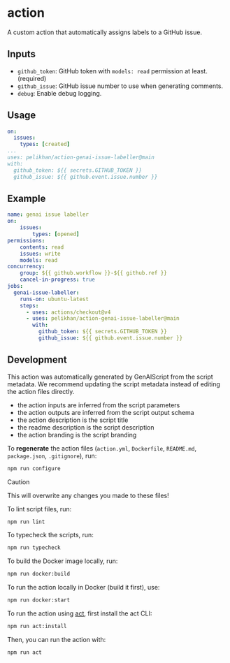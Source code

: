 #  action

A custom action that automatically assigns labels to a GitHub issue.

## Inputs

- `github_token`: GitHub token with `models: read` permission at least. (required)
- `github_issue`: GitHub issue number to use when generating comments.
- `debug`: Enable debug logging.

## Usage

```yaml
on:
  issues:
    types: [created]
...
uses: pelikhan/action-genai-issue-labeller@main
with:
  github_token: ${{ secrets.GITHUB_TOKEN }}
  github_issue: ${{ github.event.issue.number }}
```

## Example

```yaml
name: genai issue labeller
on:
    issues:
        types: [opened]
permissions:
    contents: read
    issues: write
    models: read
concurrency:
    group: ${{ github.workflow }}-${{ github.ref }}
    cancel-in-progress: true
jobs:
  genai-issue-labeller:
    runs-on: ubuntu-latest
    steps:
      - uses: actions/checkout@v4
      - uses: pelikhan/action-genai-issue-labeller@main
        with:
          github_token: ${{ secrets.GITHUB_TOKEN }}
          github_issue: ${{ github.event.issue.number }}
```

## Development

This action was automatically generated by GenAIScript from the script metadata.
We recommend updating the script metadata instead of editing the action files directly.

- the action inputs are inferred from the script parameters
- the action outputs are inferred from the script output schema
- the action description is the script title
- the readme description is the script description
- the action branding is the script branding

To **regenerate** the action files (`action.yml`, `Dockerfile`, `README.md`, `package.json`, `.gitignore`), run:

```bash
npm run configure
```

> [!CAUTION]
> This will overwrite any changes you made to these files!

To lint script files, run:

```bash
npm run lint
```

To typecheck the scripts, run:
```bash
npm run typecheck
```

To build the Docker image locally, run:
```bash
npm run docker:build
```

To run the action locally in Docker (build it first), use:
```bash
npm run docker:start
```

To run the action using [act](https://nektosact.com/), first install the act CLI:

```bash
npm run act:install
```

Then, you can run the action with:

```bash
npm run act
```
